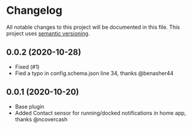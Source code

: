 # Changelog

All notable changes to this project will be documented in this file. This project uses [semantic versioning](https://semver.org/).

## 0.0.2 (2020-10-28)
* Fixed (#1)
* Fied a typo in config.schema.json line 34, thanks @benasher44


## 0.0.1 (2020-10-20)
* Base plugin
* Added Contact sensor for running/docked notifications in home app, thanks @ncovercash 


